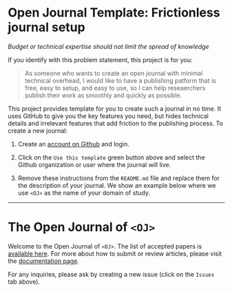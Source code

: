 # Open Journal Template: Frictionless journal setup

_Budget or technical expertise should not limit the spread of knowledge_

If you identify with this problem statement, this project is for you:

> As someone who wants to create an open journal with minimal technical overhead, I would like to have a publishing patform that is free, easy to setup, and easy to use, so I can help reseaerchers publish their work as smoothly and quickly as possible.

This project provides template for you to create such a journal in no 
time. It uses GitHub to give you the key features you need, but hides
technical details and irrelevant features that add 
friction to the publishing process. To create a new journal:

 1. Create an [account on Github][gh-account] and login.

 2. Click on the `Use this template` green button above and select the 
    Github organization or user where the journal will live.

 3. Remove these instructions from the `README.md` file and replace 
    them for the description of your journal. We show an example below 
    where we use `<OJ>` as the name of your domain of study.

[gh-account]: https://help.github.com/en/articles/signing-up-for-a-new-github-account

---------

# The Open Journal of `<OJ>`

Welcome to the Open Journal of `<OJ>`. The list of accepted papers is 
[available here](./articles.md). For more about how to submit or 
review articles, please visit the [documentation page](./guide.md).

For any inquiries, please ask by creating a new issue (click on the 
`Issues` tab above).
